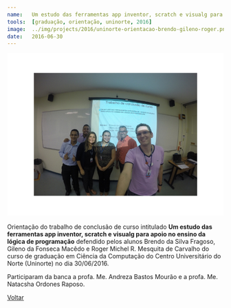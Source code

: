 ```yaml
---
name:  	Um estudo das ferramentas app inventor, scratch e visualg para apoio no ensino da lógica de programação
tools: 	[graduação, orientação, uninorte, 2016]
image: 	../img/projects/2016/uninorte-orientacao-brendo-gileno-roger.png
date: 	2016-06-30
---
```


![](../img/projects/2016/uninorte-orientacao-brendo-gileno-roger.png)

Orientação do trabalho de conclusão de curso intitulado **Um estudo das ferramentas app inventor, scratch e visualg para apoio no ensino da lógica de programação** defendido pelos alunos Brendo da Silva Fragoso, Gileno da Fonseca Macêdo e Roger Michel R. Mesquita de Carvalho do curso de graduação em Ciência da Computação do Centro Universitário do Norte (Uninorte) no dia 30/06/2016. 

Participaram da banca a profa. Me. Andreza Bastos Mourão e a profa. Me. Natacsha Ordones Raposo. 

<p class="text-center">
	<a class="btn btn-outline-primary mt-1" href="{{ site.baseurl }}/projects/">Voltar</a>
</p>